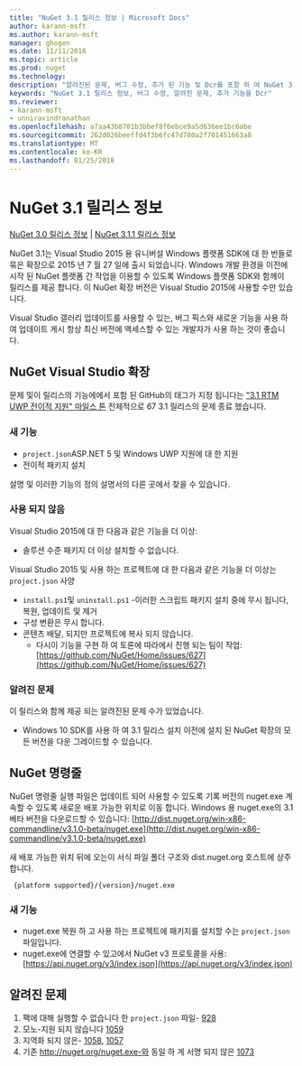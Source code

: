 ```yaml
---
title: "NuGet 3.1 릴리스 정보 | Microsoft Docs"
author: karann-msft
ms.author: karann-msft
manager: ghogen
ms.date: 11/11/2016
ms.topic: article
ms.prod: nuget
ms.technology: 
description: "알려진된 문제, 버그 수정, 추가 된 기능 및 Dcr를 포함 하 여 NuGet 3.1에 대 한 릴리스 정보입니다."
keywords: "NuGet 3.1 릴리스 정보, 버그 수정, 알려진 문제, 추가 기능을 Dcr"
ms.reviewer:
- karann-msft
- unniravindranathan
ms.openlocfilehash: a7aa43b8701b3bbef8f6ebce9a5d636ee1bc6abe
ms.sourcegitcommit: 262d026beeffd4f3b6fc47d780a2f701451663a8
ms.translationtype: MT
ms.contentlocale: ko-KR
ms.lasthandoff: 01/25/2018
---
```

# <a name="nuget-31-release-notes"></a>NuGet 3.1 릴리스 정보

[NuGet 3.0 릴리스 정보](../release-notes/nuget-3.0.0.md) | [NuGet 3.1.1 릴리스 정보](../release-notes/nuget-3.1.1.md)

NuGet 3.1는 Visual Studio 2015 용 유니버설 Windows 플랫폼 SDK에 대 한 번들로 묶은 확장으로 2015 년 7 월 27 일에 출시 되었습니다. Windows 개발 환경을 이전에 시작 된 NuGet 플랫폼 간 작업을 이용할 수 있도록 Windows 플랫폼 SDK와 함께이 릴리스를 제공 합니다. 이 NuGet 확장 버전은 Visual Studio 2015에 사용할 수만 있습니다.

Visual Studio 갤러리 업데이트를 사용할 수 있는, 버그 픽스와 새로운 기능을 사용 하 여 업데이트 게시 항상 최신 버전에 액세스할 수 있는 개발자가 사용 하는 것이 좋습니다.

## <a name="nuget-visual-studio-extension"></a>NuGet Visual Studio 확장

문제 및이 릴리스의 기능에에서 포함 된 GitHub의 태그가 지정 됩니다는 ["3.1 RTM UWP 전이적 지원" 마일스 톤](https://github.com/NuGet/Home/issues?utf8=%E2%9C%93&q=is%3Aclosed+milestone%3A%223.1+RTM+UWP+transitive+support%22+) 전체적으로 67 3.1 릴리스의 문제 종료 했습니다.

### <a name="new-features"></a>새 기능

* `project.json`ASP.NET 5 및 Windows UWP 지원에 대 한 지원
* 전이적 패키지 설치

설명 및 이러한 기능의 정의 설명서의 다른 곳에서 찾을 수 있습니다.

### <a name="deprecated"></a>사용 되지 않음

Visual Studio 2015에 대 한 다음과 같은 기능을 더 이상:

* 솔루션 수준 패키지 더 이상 설치할 수 없습니다.

Visual Studio 2015 및 사용 하는 프로젝트에 대 한 다음과 같은 기능을 더 이상는 `project.json` 사양

* `install.ps1`및 `uninstall.ps1` -이러한 스크립트 패키지 설치 중에 무시 됩니다, 복원, 업데이트 및 제거
* 구성 변환은 무시 합니다.
* 콘텐츠 배달, 되지만 프로젝트에 복사 되지 않습니다.
    * 다시이 기능을 구현 하 여 토론에 따라에서 진행 되는 팀이 작업: [https://github.com/NuGet/Home/issues/627](https://github.com/NuGet/Home/issues/627)


### <a name="known-issues"></a>알려진 문제

이 릴리스와 함께 제공 되는 알려진된 문제 수가 있었습니다.

* Windows 10 SDK를 사용 하 여 3.1 릴리스 설치 이전에 설치 된 NuGet 확장의 모든 버전을 다운 그레이드할 수 있습니다.

## <a name="nuget-command-line"></a>NuGet 명령줄

NuGet 명령줄 실행 파일은 업데이트 되어 사용할 수 있도록 기록 버전의 nuget.exe 계속할 수 있도록 새로운 배포 가능한 위치로 이동 합니다.  Windows 용 nuget.exe의 3.1 베타 버전을 다운로드할 수 있습니다: [http://dist.nuget.org/win-x86-commandline/v3.1.0-beta/nuget.exe](http://dist.nuget.org/win-x86-commandline/v3.1.0-beta/nuget.exe)

새 배포 가능한 위치 뒤에 오는이 서식 파일 폴더 구조와 dist.nuget.org 호스트에 상주 합니다.

     {platform supported}/{version}/nuget.exe

### <a name="new-features"></a>새 기능

* nuget.exe 복원 하 고 사용 하는 프로젝트에 패키지를 설치할 수는 `project.json` 파일입니다.
* nuget.exe에 연결할 수 있고에서 NuGet v3 프로토콜을 사용: [https://api.nuget.org/v3/index.json](https://api.nuget.org/v3/index.json)

## <a name="known-issues"></a>알려진 문제 ##

1.    팩에 대해 실행할 수 없습니다 한 `project.json` 파일- [928](https://github.com/NuGet/Home/issues/928)
2.    모노-지원 되지 않습니다 [1059](https://github.com/NuGet/Home/issues/1059)
3.    지역화 되지 않은- [1058](https://github.com/NuGet/Home/issues/1058), [1057](https://github.com/NuGet/Home/issues/1057)
4.    기존 http://nuget.org/nuget.exe-와 동일 하 게 서명 되지 않은 [1073](https://github.com/NuGet/Home/issues/1073)
